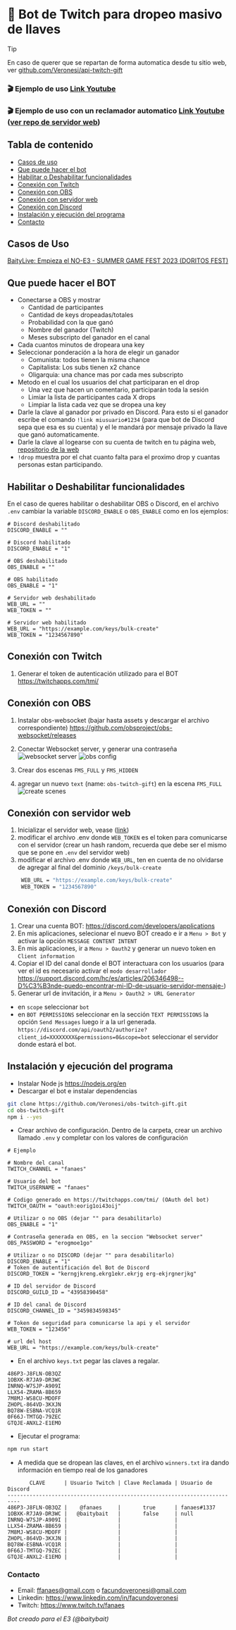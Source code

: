 # 🎁 Bot de Twitch para dropeo masivo de llaves

> [!TIP]
> En caso de querer que se repartan de forma automatica desde tu sitio web, ver [github.com/Veronesi/api-twitch-gift](https://github.com/Veronesi/api-twitch-gift)

### 🎬 Ejemplo de uso [Link Youtube](https://youtu.be/e1U6CvC_dgU)
### 🎬 Ejemplo de uso con un reclamador automatico [Link Youtube](https://www.youtube.com/watch?v=Kjc9XxFy2dA) ([ver repo de servidor web](https://github.com/Veronesi/api-twitch-gift))

## Tabla de contenido
- [Casos de uso](#casos-de-uso)
- [Que puede hacer el bot](#que-puede-hacer-el-bot)
- [Habilitar o Deshabilitar funcionalidades](#habilitar-o-deshabilitar-funcionalidades)
- [Conexión con Twitch](#conexión-con-twitch)
- [Conexión con OBS](#conexión-con-obs)
- [Conexión con servidor web](#conexión-con-servidor-web)
- [Conexión con Discord](#conexión-con-discord)
- [Instalación y ejecución del programa](#instalación-y-ejecución-del-programa)
- [Contacto](#contacto)


## Casos de Uso
[BaityLive: Empieza el NO-E3 - SUMMER GAME FEST 2023 (DORITOS FEST)](https://www.youtube.com/watch?v=OfCf0L9I73g)

## Que puede hacer el BOT
- Conectarse a OBS y mostrar
  - Cantidad de participantes
  - Cantidad de keys dropeadas/totales
  - Probabilidad con la que ganó
  - Nombre del ganador (Twitch)
  - Meses subscripto del ganador en el canal
- Cada cuantos minutos de dropeara una key
- Seleccionar ponderación a la hora de elegir un ganador
  - Comunista: todos tienen la misma chance 
  - Capitalista: Los subs tienen x2 chance
  - Oligarquia: una chance mas por cada mes subscripto 
- Metodo en el cual los usuarios del chat participaran en el drop
  -  Una vez que hacen un comentario, participarán toda la sesión
  -  Limiar la lista de participantes cada X drops 
  -  Limpiar la lista cada vez que se dropea una key
- Darle la clave al ganador por privado en Discord. Para esto si el ganador escribe el comando `!link miusuario#1234` (para que bot de Discord sepa que esa es su cuenta) y el le mandará por mensaje privado la llave que ganó automaticamente.
- Darle la clave al logearse con su cuenta de twitch en tu página web, [repositorio de la web](https://github.com/Veronesi/api-twitch-gift)
- `!drop` muestra por el chat cuanto falta para el proximo drop y cuantas personas estan participando.
  
## Habilitar o Deshabilitar funcionalidades
En el caso de queres habilitar o deshabilitar OBS o Discord, en el archivo `.env` cambiar la variable `DISCORD_ENABLE` o `OBS_ENABLE` como en los ejemplos:
```env
# Discord deshabilitado
DISCORD_ENABLE = ""

# Discord habilitado
DISCORD_ENABLE = "1"

# OBS deshabilitado
OBS_ENABLE = ""

# OBS habilitado
OBS_ENABLE = "1"

# Servidor web deshabilitado
WEB_URL = ""
WEB_TOKEN = ""

# Servidor web habilitado
WEB_URL = "https://example.com/keys/bulk-create"
WEB_TOKEN = "1234567890"
```

## Conexión con Twitch
1. Generar el token de autenticación utilizado para el BOT
https://twitchapps.com/tmi/

## Conexión con OBS
1. Instalar obs-websocket (bajar hasta assets y descargar el archivo correspondiente) https://github.com/obsproject/obs-websocket/releases
2. Conectar Websocket server, y generar una contraseña
![websocket server](https://github.com/Veronesi/obs-twitch-gift/blob/main/docs/images/websocket-server.png)
![obs config](https://github.com/Veronesi/obs-twitch-gift/blob/main/docs/images/obs-config.png)

3. Crear dos escenas `FMS_FULL` y `FMS_HIDDEN`
4. agregar un nuevo `text` (name: `obs-twitch-gift`) en la escena `FMS_FULL`
![create scenes](https://github.com/Veronesi/obs-twitch-gift/blob/main/docs/images/create-scenes.png)

## Conexión con servidor web
1. Inicializar el servidor web, vease ([link](https://github.com/Veronesi/api-twitch-gift))
2. modificar el archivo .env donde `WEB_TOKEN` es el token para comunicarse con el servidor (crear un hash random, recuerda que debe ser el mismo que se pone en `.env` del servidor web)
3. modificar el archivo .env donde `WEB_URL`, ten en cuenta de no olvidarse de agregar al final del dominio `/keys/bulk-create`
   ```bash
    WEB_URL = "https://example.com/keys/bulk-create"
    WEB_TOKEN = "1234567890"
   ```

## Conexión con Discord
1. Crear una cuenta BOT:
https://discord.com/developers/applications
2. En mis aplicaciones, selecionar el nuevo BOT creado e ir a `Menu > Bot` y activar la opción `MESSAGE CONTENT INTENT`
3. En mis aplicaciones, ir a `Menu > Oauth2` y generar un nuevo token en `Client information`
4. Copiar el ID del canal donde el BOT interactuara con los usuarios (para ver el id es necesario activar el `modo desarrollador` https://support.discord.com/hc/es/articles/206346498--D%C3%B3nde-puedo-encontrar-mi-ID-de-usuario-servidor-mensaje-)
5. Generar url de invitación, ir a `Menu > Oauth2 > URL Generator`
- en `scope` seleccionar `bot`
- en `BOT PERMISSIONS` seleccionar en la sección `TEXT PERMISSIONS` la opción `Send Messages`
luego ir a la url generada. `https://discord.com/api/oauth2/authorize?client_id=XXXXXXXX&permissions=0&scope=bot` seleccionar el servidor donde estará el bot.

## Instalación y ejecución del programa
- Instalar Node js https://nodejs.org/en
- Descargar el bot e instalar dependencias
```bash
git clone https://github.com/Veronesi/obs-twitch-gift.git
cd obs-twitch-gift
npm i --yes
```
- Crear archivo de configuración. Dentro de la carpeta, crear un archivo llamado `.env` y completar con los valores de configuración
```env
# Ejemplo

# Nombre del canal
TWITCH_CHANNEL = "fanaes"

# Usuario del bot 
TWITCH_USERNAME = "fanaes"

# Codigo generado en https://twitchapps.com/tmi/ (OAuth del bot)
TWITCH_OAUTH = "oauth:eorig1oi43oij"

# Utilizar o no OBS (dejar "" para desabilitarlo)
OBS_ENABLE = "1"

# Contraseña generada en OBS, en la seccion "Websocket server"
OBS_PASSWORD = "erogmoe1go"

# Utilizar o no DISCORD (dejar "" para desabilitarlo)
DISCORD_ENABLE = "1"
# Token de autentificación del Bot de Discord
DISCORD_TOKEN = "kerngjkreng.ekrg1ekr.ekrjg erg-ekjrgnerjkg"

# ID del servidor de Discord
DISCORD_GUILD_ID = "43958390458"

# ID del canal de Discord
DISCORD_CHANNEL_ID = "3459834598345"

# Token de seguridad para comunicarse la api y el servidor
WEB_TOKEN = "123456"

# url del host
WEB_URL = "https://example.com/keys/bulk-create"
```
- En el archivo `keys.txt` pegar las claves a regalar.
```
486P3-J8FLN-OB3QZ
1OBXK-R7JA9-DR3WC
INRNQ-W7SJP-A909I
LLX54-ZRAMA-8B659
7M8MJ-WS8CU-MDOFF
ZHOPL-864VD-3KXJN
BQ78W-ESBNA-VCQ1R
0F66J-TMTGQ-79ZEC
GTQJE-ANXL2-E1EMO
```
- Ejecutar el programa:
```bash
npm run start
```
- A medida que se dropean las claves, en el archivo `winners.txt` ira dando información en tiempo real de los ganadores
```
       CLAVE      | Usuario Twitch | Clave Reclamada | Usuario de Discord
--------------------------------------------------------------------------
486P3-J8FLN-OB3QZ |    @fanaes     |       true      | fanaes#1337 
1OBXK-R7JA9-DR3WC |   @baitybait   |       false     | null 
INRNQ-W7SJP-A909I |                |                 |
LLX54-ZRAMA-8B659 |                |                 |
7M8MJ-WS8CU-MDOFF |                |                 |
ZHOPL-864VD-3KXJN |                |                 |
BQ78W-ESBNA-VCQ1R |                |                 |
0F66J-TMTGQ-79ZEC |                |                 |
GTQJE-ANXL2-E1EMO |                |                 |
```


### Contacto
- Email: ffanaes@gmail.com o facundoveronesi@gmail.com
- Linkedin: https://www.linkedin.com/in/facundoveronesi
- Twitch: https://www.twitch.tv/fanaes

_Bot creado para el E3 (@baitybait)_
